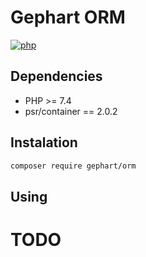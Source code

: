 Gephart ORM
===

[![php](https://github.com/gephart/orm/actions/workflows/php.yml/badge.svg?branch=master)](https://github.com/gephart/orm/actions)

Dependencies
---
 - PHP >= 7.4
 - psr/container == 2.0.2

Instalation
---

```bash
composer require gephart/orm
```

Using
---

# TODO
